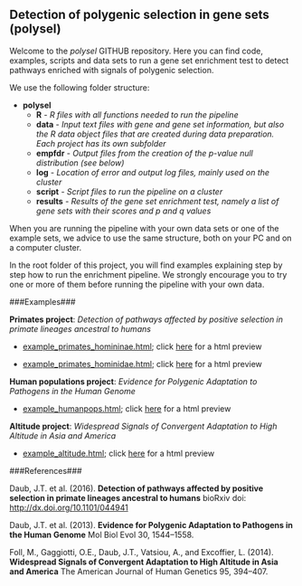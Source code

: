## Detection of polygenic selection in gene sets (polysel) ##

Welcome to the *polysel* GITHUB repository. Here you can find code, examples, scripts and data sets to run a gene set enrichment test to detect pathways enriched with signals of polygenic selection.

We use the following folder structure:

* **polysel**
    + **R** - *R files with all functions needed to run the pipeline*
    + **data** - *Input text files with gene and gene set information, but also the R data object files that are created during data preparation. Each project has its own subfolder*
    + **empfdr** - *Output files from the creation of the p-value null distribution (see below)*
    + **log** - *Location of error and output log files, mainly used on the cluster*
    + **script** - *Script files to run the pipeline on a cluster*
    + **results** - *Results of the gene set enrichment test, namely a list of gene sets with their scores and p and q values*

When you are running the pipeline with your own data sets or one of the example sets, we advice to use the same structure, both on your PC and on a computer cluster.

In the root folder of this project, you will find examples explaining step by step how to run the enrichment pipeline. We strongly encourage you to try one or more of them before running the pipeline with your own data.

###Examples###

**Primates project**: *Detection of pathways affected by positive selection in primate lineages ancestral to humans*

*	[example_primates_homininae.html](https://github.com/CMPG/polysel/blob/master/example_primates_homininae.html "example_primates_homininae.html"); click [here](http://htmlpreview.github.com/?https://github.com/CMPG/polysel/blob/master/example_primates_homininae.html "example_primates_homininae") for a html preview

*	[example_primates_hominidae.html](https://github.com/CMPG/polysel/blob/master/example_primates_hominidae.html "example_primates_hominidae.html"); click [here](http://htmlpreview.github.com/?https://github.com/CMPG/polysel/blob/master/example_primates_hominidae.html "example_primates_hominidae") for a html preview

**Human populations project**: *Evidence for Polygenic Adaptation to Pathogens in the Human Genome*

*	[example_humanpops.html](https://github.com/CMPG/polysel/blob/master/example_humanpops.html "example_humanpops.html"); click [here](http://htmlpreview.github.com/?https://github.com/CMPG/polysel/blob/master/example_humanpops.html "example_humanpops") for a html preview

**Altitude project**: *Widespread Signals of Convergent Adaptation to High Altitude in Asia and America*

*	[example_altitude.html](https://github.com/CMPG/polysel/blob/master/example_altitude.html "example_altitude.html"); click [here](http://htmlpreview.github.com/?https://github.com/CMPG/polysel/blob/master/example_altitude.html "example_altitude") for a html preview


###References###

Daub, J.T. et al. (2016). **Detection of pathways affected by positive selection in primate lineages ancestral to humans** bioRxiv doi: http://dx.doi.org/10.1101/044941 

Daub, J.T. et al. (2013). **Evidence for Polygenic Adaptation to Pathogens in the Human Genome** Mol Biol Evol 30, 1544–1558.

Foll, M., Gaggiotti, O.E., Daub, J.T., Vatsiou, A., and Excoffier, L. (2014). **Widespread Signals of Convergent Adaptation to High Altitude in Asia and America** The American Journal of Human Genetics 95, 394–407.

	
